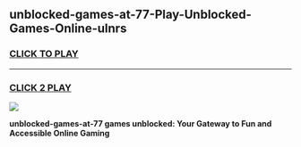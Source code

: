 
## unblocked-games-at-77-Play-Unblocked-Games-Online-ulnrs
<h3>
<a href="https://premium76.site?title=unblocked-games-at-77&ref=25A">CLICK TO PLAY</a></h3>
<hr>

<h3>
<a href="https://premium76.site?title=unblocked-games-at-77&ref=25A">CLICK 2 PLAY</a>
  
</h3>

<a href="https://premium76.site?title=unblocked-games-at-77&ref=25A"><img src="https://clearcache.store/games.png"></a>


**unblocked-games-at-77 games unblocked: Your Gateway to Fun and Accessible Online Gaming**
